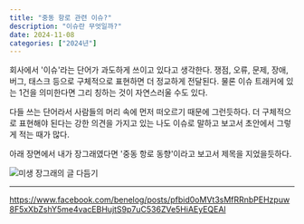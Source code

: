 ```yaml
---
title: "중동 항로 관련 이슈?"
description: "이슈란 무엇일까?"
date: 2024-11-08
categories: ["2024년"]
---
```


회사에서 '이슈'라는 단어가 과도하게 쓰이고 있다고 생각한다. 쟁점, 오류, 문제, 장애, 버그, 태스크 등으로 구체적으로 표현하면 더 정교하게 전달된다. 물론 이슈 트래커에 있는 1건을 의미한다면 그리 칭하는 것이 자연스러울 수도 있다.

다들 쓰는 단어라서 사람들의 머리 속에 먼저  떠오르기 때문에 그런듯하다. 더 구체적으로 표현해야 된다는 강한 의견을 가지고 있는 나도 이슈로 말하고 보고서 초안에서 그렇게 적는 때가 많다.

아래 장면에서 내가 장그래였다면 '중동 항로 동향'이라고 보고서 제목을 지었을듯하다.

![미생 장그래의 글 다듬기](/middle-east.jpg)

----

https://www.facebook.com/benelog/posts/pfbid0oMVt3sMfRRnbPEHzpuw8F5xXbZshY5me4vacEBHujtS9p7uC536ZVe5HiAEyEQEAl
